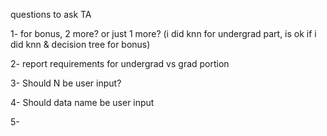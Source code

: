 questions to ask TA



1- for bonus, 2 more? or just 1 more? (i did knn for undergrad part, is ok if i did knn & decision tree for bonus)

2- report requirements for undergrad vs grad portion

3- Should N be user input?

4- Should data name be user input

5- 